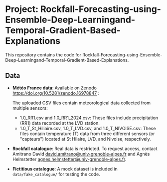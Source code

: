 # Project: Rockfall-Forecasting-using-Ensemble-Deep-Learningand-Temporal-Gradient-Based-Explanations


This repository contains the code for Rockfall-Forecasting-using-Ensemble-Deep-Learningand-Temporal-Gradient-Based-Explanations.

## Data

- **Météo France data**: Available on Zenodo https://doi.org/10.5281/zenodo.16978847 :
  
  The uploaded CSV files contain meteorological data collected from multiple sensors:
    - 1.0_RR1.csv and 1.0_RR1_2024.csv: These files include precipitation (RR1) data recorded at the LVD station.
    - 1.0_T_St_Hiliaire.csv, 1.0_T_LVD.csv, and 1.0_T_NIVOISE.csv: These files contain temperature (T) data from three different sensors (or "capteurs") located at St Hilaire, LVD, and Nivoise, respectively.

- **Rockfall catalogue**: Real data is restricted. To request access, contact Amitrano David <david.amitrano@univ-grenoble-alpes.fr> and Agnès Helmstetter <agnes.helmstetter@univ-grenoble-alpes.fr>.
- **Fictitious catalogue**: A mock dataset is included in `data/fake_catalogue/` for testing the code.  
